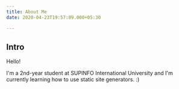 ```yaml
---
title: About Me
date: 2020-04-23T19:57:09.000+05:30

---
```

## Intro

Hello!

I'm a 2nd-year student at SUPINFO International University and I'm currently learning how to use static site generators. :)